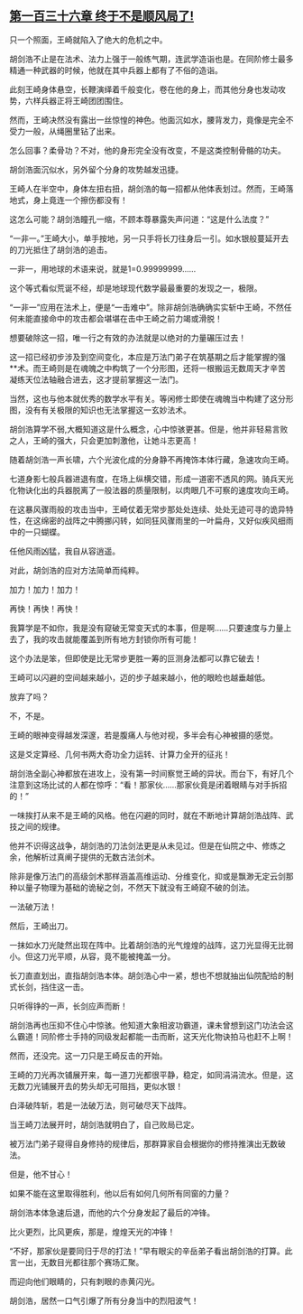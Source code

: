 ## [第一百三十六章 终于不是顺风局了!](https://www.xxbiquge.com/11_11207/5463561.html)


  只一个照面，王崎就陷入了绝大的危机之中。

  胡剑浩不止是在法术、法力上强于一般练气期，连武学造诣也是。在同阶修士最多精通一种武器的时候，他就在其中兵器上都有了不俗的造诣。

  此刻王崎身体悬空，长鞭演绎着千般变化，卷在他的身上，而其他分身也发动攻势，六样兵器正将王崎团团围住。

  然而，王崎决然没有露出一丝惊惶的神色。他面沉如水，腰背发力，竟像是完全不受力一般，从绳圈里钻了出来。

  怎么回事？柔骨功？不对，他的身形完全没有改变，不是这类控制骨骼的功夫。

  胡剑浩面沉似水，另外留个分身的攻势越发迅捷。

  王崎人在半空中，身体左扭右扭，胡剑浩的每一招都从他体表划过。然而，王崎落地式，身上竟连一个擦伤都没有！

  这怎么可能？胡剑浩瞳孔一缩，不顾本尊暴露失声问道：“这是什么法度？”

  “一非一。”王崎大小，单手按地，另一只手将长刀往身后一引。如水银般蔓延开去的刀光抵住了胡剑浩的追击。

  一非一，用地球的术语来说，就是1=0.99999999……

  这个等式看似荒诞不经，却是地球现代数学最最重要的发现之一，极限。

  “一非一”应用在法术上，便是“一击难中”。除非胡剑浩确确实实斩中王崎，不然任何未能直接命中的攻击都会堪堪在击中王崎之前力竭或滑脱！

  想要破除这一招，唯一行之有效的办法就是以绝对的力量碾压过去！

  这一招已经初步涉及到空间变化，本应是万法门弟子在筑基期之后才能掌握的强**术。而王崎则是在魂魄之中构筑了一个分形图，还将一根搬运无数周天才辛苦凝练天位法轴融合进去，这才提前掌握这一法门。

  当然，这也与他本就优秀的数学水平有关。等闲修士即使在魂魄当中构建了这分形图，没有有关极限的知识也无法掌握这一玄妙法术。

  胡剑浩算学不弱,大概知道这是什么概念，心中惊骇更甚。但是，他并非轻易言败之人，王崎的强大，只会更加刺激他，让她斗志更高！

  随着胡剑浩一声长啸，六个光波化成的分身静不再掩饰本体行藏，急速攻向王崎。

  七道身影七般兵器进退有度，在场上纵横交错，形成一道密不透风的网。骑兵天光化物诀化出的兵器脱离了一般法器的质量限制，以肉眼几不可察的速度攻向王崎。

  在这暴风骤雨般的攻击当中，王崎仗着无常步那处处连续、处处无迹可寻的诡异特性，在这绵密的战阵之中腾挪闪转，如同狂风骤雨里的一叶扁舟，又好似疾风细雨中的一只蝴蝶。

  任他风雨凶猛，我自从容逍遥。

  对此，胡剑浩的应对方法简单而纯粹。

  加力！加力！加力！

  再快！再快！再快！

  我算学是不如你，我是没有窥破无常变天式的本事，但是啊……只要速度与力量上去了，我的攻击就能覆盖到所有地方封锁你所有可能！

  这个办法是笨，但即使是比无常步更胜一筹的叵测身法都可以靠它破去！

  王崎可以闪避的空间越来越小，迈的步子越来越小，他的眼睑也越垂越低。

  放弃了吗？

  不，不是。

  王崎的眼神变得越发深邃，若是腹痛人与他对视，多半会有心神被摄的感觉。

  这是爻定算经、几何书两大奇功全力运转、计算力全开的征兆！

  胡剑浩全副心神都放在进攻上，没有第一时间察觉王崎的异状。而台下，有好几个注意到这场比试的人都在惊呼：“看！那家伙……那家伙竟是闭着眼睛与对手拆招的！”

  一味挨打从来不是王崎的风格。他在闪避的同时，就在不断地计算胡剑浩战阵、武技之间的规律。

  他并不识得这战争，胡剑浩的刀法剑法更是从未见过。但是在仙院之中、修炼之余，他解析过真阐子提供的无数古法剑术。

  除非是像万法门的高级剑术那样涵盖高维运动、分维变化，抑或是飘渺无定云剑那种以量子物理为基础的诡秘之剑，不然天下就没有王崎窥不破的剑法。

  一法破万法！

  然后，王崎出刀。

  一抹如水刀光陡然出现在阵中。比着胡剑浩的光气煌煌的战阵，这刀光显得无比弱小。但这刀光平顺，从容，竟不能被掩盖一分。

  长刀直直划出，直指胡剑浩本体。胡剑浩心中一紧，想也不想就抽出仙院配给的制式长剑，挡住这一击。

  只听得铮的一声，长剑应声而断！

  胡剑浩再也压抑不住心中惊骇。他知道大象相波功霸道，课未曾想到这门功法会这么霸道！同阶修士手持的同级发起都能一击而断，这天光化物诀拍马也赶不上啊！

  然而，还没完。这一刀只是王崎反击的开始。

  王崎的刀光再次铺展开来，每一道刀光都很平静，稳定，如同涓涓流水。但是，这无数刀光铺展开去的势头却无可阻挡，更似水银！

  白泽破阵斩，若是一法破万法，则可破尽天下战阵。

  当王崎刀法展开时，胡剑浩就明白了，自己败局已定。

  被万法门弟子窥得自身修持的规律后，那群算家自会根据你的修持推演出无数破法。

  但是，他不甘心！

  如果不能在这里取得胜利，他以后有如何几何所有同窗的力量？

  胡剑浩本体急速后退，而他的六个分身发起了最后的冲锋。

  比火更烈，比风更疾，那是，煌煌天光的冲锋！

  “不好，那家伙是要同归于尽的打法！”早有眼尖的辛岳弟子看出胡剑浩的打算。此言一出，无数目光都往那个赛场汇聚。

  而迎向他们眼睛的，只有刺眼的赤黄闪光。

  胡剑浩，居然一口气引爆了所有分身当中的烈阳波气！
